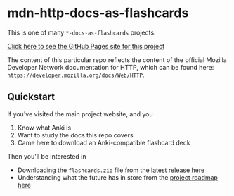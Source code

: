 # mdn-http-docs-as-flashcards

This is one of many `*-docs-as-flashcards` projects.

[Click here to see the GitHub Pages site for this project](https://asa55.github.io/docs-as-flashcards/)

The content of this particular repo reflects the content of the official Mozilla Developer Network documentation for HTTP, which can be found here: [`https://developer.mozilla.org/docs/Web/HTTP`](https://developer.mozilla.org/docs/Web/HTTP).

## Quickstart

If you've visited the main project website, and you

1. Know what Anki is
2. Want to study the docs this repo covers
3. Came here to download an Anki-compatible flashcard deck

Then you'll be interested in 

- Downloading the `flashcards.zip` file from the [latest release here](https://github.com/asa55/mdn-http-docs-as-flashcards/releases/)
- Understanding what the future has in store from the [project roadmap here](https://github.com/users/asa55/projects/20)

